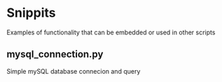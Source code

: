 # Snippits
Examples of functionality that can be embedded or used in other scripts

## mysql_connection.py
Simple mySQL database connecion and query
